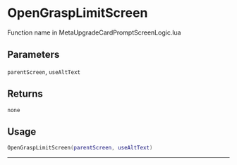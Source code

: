 # OpenGraspLimitScreen
Function name in MetaUpgradeCardPromptScreenLogic.lua
## Parameters
`parentScreen`, `useAltText`
## Returns
`none`
## Usage
```lua
OpenGraspLimitScreen(parentScreen, useAltText)
```
---
